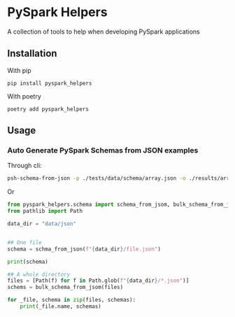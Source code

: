 # PySpark Helpers

A collection of tools to help when developing PySpark applications


## Installation

With pip
```
pip install pyspark_helpers
```

With poetry
```
poetry add pyspark_helpers
```

## Usage

### Auto Generate PySpark Schemas from JSON examples

Through cli:

```sh
psh-schema-from-json -p ./tests/data/schema/array.json -o ./results/array_schema.json
```

Or

```py
from pyspark_helpers.schema import schema_from_jsom, bulk_schema_from_jsom
from pathlib import Path

data_dir = "data/json"


## One file
schema = schma_from_json(f"{data_dir}/file.json")

print(schema)

## A whole directory
files = [Path(f) for f in Path.glob(f"{data_dir}/*.json")]
schems = bulk_schema_from_jsom(files)

for _file, schema in zip(files, schemas):
    print(_file.name, schemas)

```
